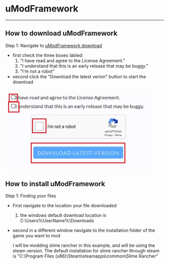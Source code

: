 # uModFramework
-----
## How to download uModFramework
Step 1: Navigate to [uModFramework download](https://umodframework.com/download.html)
  - first check the three boxes labled:
    1. "I have read and agree to the License Agreement."
    2. "I understand that this is an early release that may be buggy."
    3. "I'm not a robot"
  - second click the "Download the latest verion" button to start the download  
  
  ![alt text](https://github.com/GodlyJagex/Slime-Rancher/blob/master/umfdownload.jpg "umf download page")
  -----
## How to install uModFramework
Step 1: Finding your files
  - First navigate to the location your file downloaded  
    1. the windows default download location is C:\Users\%UserName%\Downloads
  - second in a different window navigate to the installation folder of the game you want to mod
    
    I will be modding slime rancher in this example, and will be using the steam version. The default installation for slime rancher through steam is "C:\Program Files (x86)\Steam\steamapps\common\Slime Rancher"

